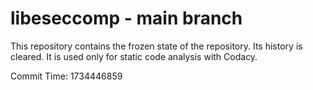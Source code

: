 # libeseccomp - main branch

This repository contains the frozen state of the repository.
Its history is cleared. It is used only for static code
analysis with Codacy.

Commit Time: 1734446859